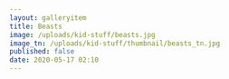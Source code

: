 ```yaml
---
layout: galleryitem
title: Beasts
image: /uploads/kid-stuff/beasts.jpg
image_tn: /uploads/kid-stuff/thumbnail/beasts_tn.jpg
published: false
date: 2020-05-17 02:10
---
```

